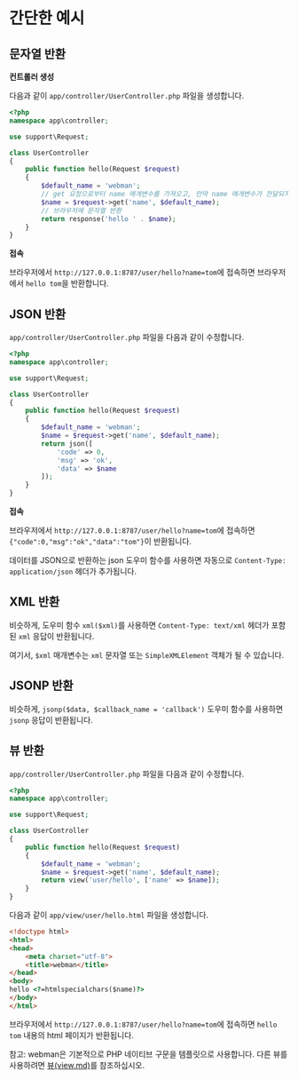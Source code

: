 # 간단한 예시

## 문자열 반환
**컨트롤러 생성**

다음과 같이 `app/controller/UserController.php` 파일을 생성합니다.

```php
<?php
namespace app\controller;

use support\Request;

class UserController
{
    public function hello(Request $request)
    {
        $default_name = 'webman';
        // get 요청으로부터 name 매개변수를 가져오고, 만약 name 매개변수가 전달되지 않았을 경우 $default_name을 반환합니다.
        $name = $request->get('name', $default_name);
        // 브라우저에 문자열 반환
        return response('hello ' . $name);
    }
}
```

**접속**

브라우저에서 `http://127.0.0.1:8787/user/hello?name=tom`에 접속하면 브라우저에서 `hello tom`을 반환합니다.

## JSON 반환
`app/controller/UserController.php` 파일을 다음과 같이 수정합니다.

```php
<?php
namespace app\controller;

use support\Request;

class UserController
{
    public function hello(Request $request)
    {
        $default_name = 'webman';
        $name = $request->get('name', $default_name);
        return json([
            'code' => 0, 
            'msg' => 'ok', 
            'data' => $name
        ]);
    }
}
```

**접속**

브라우저에서 `http://127.0.0.1:8787/user/hello?name=tom`에 접속하면 `{"code":0,"msg":"ok","data":"tom"}`이 반환됩니다.

데이터를 JSON으로 반환하는 json 도우미 함수를 사용하면 자동으로 `Content-Type: application/json` 헤더가 추가됩니다.

## XML 반환
비슷하게, 도우미 함수 `xml($xml)`를 사용하면 `Content-Type: text/xml` 헤더가 포함된 `xml` 응답이 반환됩니다.

여기서, `$xml` 매개변수는 `xml` 문자열 또는 `SimpleXMLElement` 객체가 될 수 있습니다.

## JSONP 반환
비슷하게, `jsonp($data, $callback_name = 'callback')` 도우미 함수를 사용하면 `jsonp` 응답이 반환됩니다.

## 뷰 반환
`app/controller/UserController.php` 파일을 다음과 같이 수정합니다.

```php
<?php
namespace app\controller;

use support\Request;

class UserController
{
    public function hello(Request $request)
    {
        $default_name = 'webman';
        $name = $request->get('name', $default_name);
        return view('user/hello', ['name' => $name]);
    }
}
```

다음과 같이 `app/view/user/hello.html` 파일을 생성합니다.

```html
<!doctype html>
<html>
<head>
    <meta charset="utf-8">
    <title>webman</title>
</head>
<body>
hello <?=htmlspecialchars($name)?>
</body>
</html>
```

브라우저에서 `http://127.0.0.1:8787/user/hello?name=tom`에 접속하면 `hello tom` 내용의 html 페이지가 반환됩니다.

참고: webman은 기본적으로 PHP 네이티브 구문을 템플릿으로 사용합니다. 다른 뷰를 사용하려면 [뷰(view.md)](view.md)를 참조하십시오.
